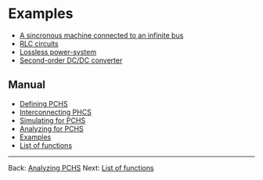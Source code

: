 # Examples


* [A sincronous machine connected to an infinite bus](EX01.md)
* [RLC circuits](EX02.md)
* [Lossless power-system](EX03.md)
* [Second-order DC/DC converter](EX03.md)


## Manual

* [Defining PCHS](CH01.md)
* [Interconnecting PHCS](CH02.md)
* [Simulating for PCHS](CH03.md)
* [Analyzing for PCHS](CH04.md)
* [Examples](CH05.md)
* [List of functions](CH06.md)
---
Back: [Analyzing PCHS](CH04.md)
Next: [List of functions](CH06.md)

